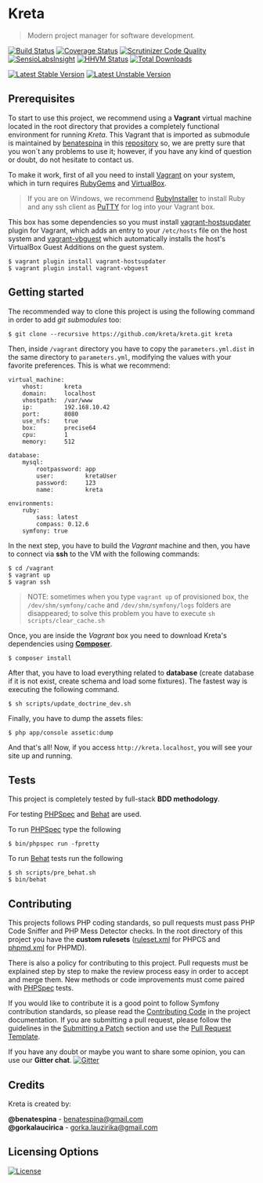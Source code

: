 # Kreta
> Modern project manager for software development.

[![Build Status](https://travis-ci.org/kreta-io/kreta.svg?branch=master)](https://travis-ci.org/kreta-io/kreta)
[![Coverage Status](https://img.shields.io/coveralls/kreta-io/kreta.svg)](https://coveralls.io/r/kreta-io/kreta)
[![Scrutinizer Code Quality](https://scrutinizer-ci.com/g/kreta-io/kreta/badges/quality-score.png?b=master)](https://scrutinizer-ci.com/g/kreta-io/kreta/?branch=master)
[![SensioLabsInsight](https://insight.sensiolabs.com/projects/c744caca-06bb-4b7f-9e0d-96282f4e8469/mini.png)](https://insight.sensiolabs.com/projects/c744caca-06bb-4b7f-9e0d-96282f4e8469)
[![HHVM Status](http://hhvm.h4cc.de/badge/kreta/kreta.svg)](http://hhvm.h4cc.de/package/kreta/kreta)
[![Total Downloads](https://poser.pugx.org/kreta/kreta/downloads.svg)](https://packagist.org/packages/kreta/kreta)

[![Latest Stable Version](https://poser.pugx.org/kreta/kreta/v/stable.svg)](https://packagist.org/packages/kreta/kreta)
[![Latest Unstable Version](https://poser.pugx.org/kreta/kreta/v/unstable.svg)](https://packagist.org/packages/kreta/kreta)

Prerequisites
-------------
To start to use this project, we recommend using a **Vagrant** virtual machine located in the root directory that provides a completely functional environment for running *Kreta*. This Vagrant that is imported as submodule is maintained by [benatespina](https://github.com/benatespina) in this [repository](https://github.com/benatespina/default-vagrant) so, we are pretty sure that you won`t any problems to use it; however, if you have any kind of question or doubt, do not hesitate to contact us.

To make it work, first of all you need to install [Vagrant](http://docs.vagrantup.com/v2/installation/index.html) on your system, which in turn requires [RubyGems](https://rubygems.org/pages/download) and [VirtualBox](https://www.virtualbox.org/wiki/Downloads).

>  If you are on Windows, we recommend [RubyInstaller](http://rubyinstaller.org/) to install Ruby and any ssh client as [PuTTY](http://www.chiark.greenend.org.uk/~sgtatham/putty/download.html) for log into your Vagrant box.

This box has some dependencies so you must install [vagrant-hostsupdater](https://github.com/cogitatio/vagrant-hostsupdater) plugin for Vagrant, which adds an entry to your `/etc/hosts` file on the host system and [vagrant-vbguest](https://github.com/dotless-de/vagrant-vbguest) which automatically installs the host's VirtualBox Guest Additions on the guest system.
```
$ vagrant plugin install vagrant-hostsupdater
$ vagrant plugin install vagrant-vbguest
```

Getting started
---------------

The recommended way to clone this project is using the following command in order to add *git submodules* too:

    $ git clone --recursive https://github.com/kreta/kreta.git kreta

Then, inside `/vagrant` directory you have to copy the `parameters.yml.dist` in the same directory to `parameters.yml`, modifying the values with your favorite preferences. This is what we recommend:

```
virtual_machine:
    vhost:      kreta
    domain:     localhost
    vhostpath:  /var/www
    ip:         192.168.10.42
    port:       8080
    use_nfs:    true
    box:        precise64
    cpu:        1
    memory:     512

database:
    mysql:
        rootpassword: app
        user:         kretaUser     
        password:     123           
        name:         kreta

environments:
    ruby:
        sass: latest
        compass: 0.12.6
    symfony: true
```

In the next step, you have to build the *Vagrant* machine and then, you have to connect via **ssh** to the VM with the
following commands:

    $ cd /vagrant
    $ vagrant up
    $ vagran ssh

> NOTE: sometimes when you type `vagrant up` of provisioned box, the `/dev/shm/symfony/cache` and `/dev/shm/symfony/logs`
folders are disappeared; to solve this problem you have to execute `sh scripts/clear_cache.sh`

Once, you are inside the *Vagrant* box you need to download Kreta's dependencies using **[Composer][6]**.

    $ composer install

After that, you have to load everything related to **database** (create database if it is not exist, create schema and load some fixtures). The fastest way is executing the following command.

    $ sh scripts/update_doctrine_dev.sh

Finally, you have to dump the assets files:

    $ php app/console assetic:dump

And that's all! Now, if you access `http://kreta.localhost`, you will see your site up and running.

Tests
-----
This project is completely tested by full-stack **BDD methodology**.

For testing [PHPSpec][1] and [Behat][5] are used.

To run [PHPSpec][1] type the following

    $ bin/phpspec run -fpretty

To run [Behat][5] tests run the following

    $ sh scripts/pre_behat.sh
    $ bin/behat

Contributing
------------

This projects follows PHP coding standards, so pull requests must pass PHP Code Sniffer and PHP Mess Detector
checks. In the root directory of this project you have the **custom rulesets** ([ruleset.xml]() for PHPCS and
[phpmd.xml]() for PHPMD).

There is also a policy for contributing to this project. Pull requests must
be explained step by step to make the review process easy in order to
accept and merge them. New methods or code improvements must come paired with [PHPSpec][1] tests.

If you would like to contribute it is a good point to follow Symfony contribution standards,
so please read the [Contributing Code][2] in the project
documentation. If you are submitting a pull request, please follow the guidelines
in the [Submitting a Patch][3] section and use the [Pull Request Template][4].

If you have any doubt or maybe you want to share some opinion, you can use our **Gitter chat**.
[![Gitter](https://badges.gitter.im/Join%20Chat.svg)](https://gitter.im/kreta-io/kreta?utm_source=badge&utm_medium=badge&utm_campaign=pr-badge&utm_content=badge)

[1]: http://www.phpspec.net/
[2]: http://symfony.com/doc/current/contributing/code/index.html
[3]: http://symfony.com/doc/current/contributing/code/patches.html#check-list
[4]: http://symfony.com/doc/current/contributing/code/patches.html#make-a-pull-request
[5]: http://behat.org
[6]: http://getcomposer.org/download

Credits
-------
Kreta is created by:
>
**@benatespina** - [benatespina@gmail.com](mailto:benatespina@gmail.com)<br/>
**@gorkalaucirica** - [gorka.lauzirika@gmail.com](mailto:gorka.lauzirika@gmail.com)

Licensing Options
-----------------
[![License](https://poser.pugx.org/kreta/kreta/license.svg)](https://github.com/kreta-io/kreta/blob/master/LICENSE.md)
